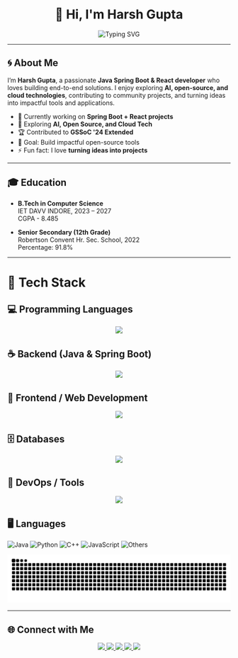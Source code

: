 <h1 align="center">👋 Hi, I'm Harsh Gupta</h1>
<p align="center">
  <img src="https://readme-typing-svg.herokuapp.com?font=Fira+Code&size=28&duration=3000&pause=1000&color=00F7FF&width=700&lines=☕+Java+%26+Spring+Boot+Developer;🖥️+Backend+Developer;🎨+Frontend+Developer;🚀+Open+Source+Contributor;🧠+Problem+Solver;🌱+Always+Learning+New+Things" alt="Typing SVG" />
</p>


---

## 🌀 About Me

I’m **Harsh Gupta**, a passionate **Java Spring Boot & React developer** who loves building end-to-end solutions. I enjoy exploring **AI, open-source, and cloud technologies**, contributing to community projects, and turning ideas into impactful tools and applications.

- 🔭 Currently working on **Spring Boot + React projects**  
- 🌱 Exploring **AI, Open Source, and Cloud Tech**  
- 🏆 Contributed to **GSSoC '24 Extended**  
- 🎯 Goal: Build impactful open-source tools  
- ⚡ Fun fact: I love **turning ideas into projects**  

---
## 🎓 Education

- **B.Tech in Computer Science**  
  IET DAVV INDORE, 2023 – 2027  
  CGPA - 8.485 

- **Senior Secondary (12th Grade)**  
  Robertson Convent Hr. Sec. School, 2022  
  Percentage: 91.8%

---
# 🎨 Tech Stack

## 💻 Programming Languages
<p align="center">
  <img src="https://skillicons.dev/icons?i=cpp,java,python,js,html,css&perline=7" />
</p>

## ☕ Backend (Java & Spring Boot)
<p align="center">
  <img src="https://skillicons.dev/icons?i=java,spring,hibernate,maven,gradle&perline=6" />
</p>

## 🎨 Frontend / Web Development
<p align="center">
  <img src="https://skillicons.dev/icons?i=html,css,js,react,tailwind,bootstrap,nodejs&perline=7" />
</p>

## 🗄️ Databases
<p align="center">
  <img src="https://skillicons.dev/icons?i=mongodb,postgresql,mysql&perline=6" />
</p>

## 🐳 DevOps / Tools
<p align="center">
  <img src="https://skillicons.dev/icons?i=docker,git,github,vscode&perline=6" />
</p>


## 🖥️ Languages
![Java](https://img.shields.io/badge/Java-60%25-orange)
![Python](https://img.shields.io/badge/Python-20%25-blue)
![C++](https://img.shields.io/badge/C++-10%25-red)
![JavaScript](https://img.shields.io/badge/JavaScript-5%25-yellow)
![Others](https://img.shields.io/badge/Others-5%25-lightgrey)



<p align="center">
  <img src="https://raw.githubusercontent.com/Harshgupta88156/Harshgupta88156/output/github-contribution-grid-snake.svg" alt="snake animation" />
</p>

---

## 🌐 Connect with Me
<p align="center">
  <a href="https://linkedin.com/in/harsh-gupta-180765246">
    <img src="https://img.shields.io/badge/-LinkedIn-blue?style=for-the-badge&logo=linkedin&logoColor=white"/>
  </a>

  <a href="https://harsh-gupta-personal-portfolio.netlify.app/">
  <img src="https://img.shields.io/badge/-Portfolio-000000?style=for-the-badge&logo=vercel&logoColor=white"/>
</a>

  
  <a href="mailto:harshgupta88156@gmail.com">
    <img src="https://img.shields.io/badge/-Gmail-red?style=for-the-badge&logo=gmail&logoColor=white"/>
  </a>
  <a href="https://twitter.com/Harsh3487225108">
  <img src="https://img.shields.io/badge/-Twitter-1DA1F2?style=for-the-badge&logo=twitter&logoColor=white"/>
  <a href="https://leetcode.com/harshgupta88156">
  <img src="https://img.shields.io/badge/-LeetCode-FFA116?style=for-the-badge&logo=leetcode&logoColor=black"/>
</a>

</a>

</p>
